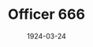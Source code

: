 ---
title: Officer 666
date: 1924-03-24
closing_date:
layout: productions
featured_image:
image_caption:
image_credit:
playbill:
Theatre: Theatre Jacksonville
cast:
- Ryan:
  - Charles Johnston
- Alfred Wilson:
  - E.S. Beauchamp-Nobbs
- Sadie Small:
  - Elizabeth Meacham
- Travers Gladwin:
  - Francis Greenwood
- Police Captain Stone:
  - Frank Dearing
- Mrs. Burton:
  - Gertrude F. Jacobi
- Kearney:
  - Gordon McCauley
- Whitney Barnes:
  - J.B. Lucy
- Michael Philan:
  - J.C. Brown
- Patrolman:
  - M. Claude Kennedy
- Watkins:
  - Marshall Yenawine
- Helen Burton:
  - Marye Rankin
- Bateato:
  - Ted Silber
crew:
- Director:
  - Harrison Gibbs Prentice
- Scene Arrangement:
  - Mrs. Fred Mullikin
  - Mrs. Lee Guest
external_links:
---